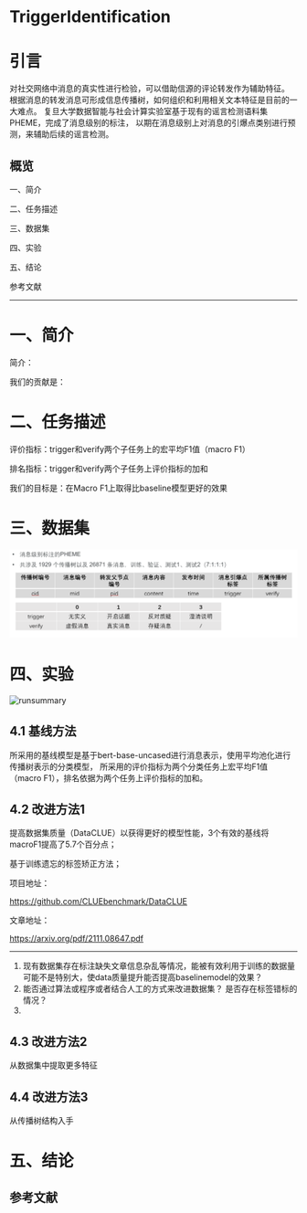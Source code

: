 # TriggerIdentification

# 引言

对社交网络中消息的真实性进行检验，可以借助信源的评论转发作为辅助特征。
根据消息的转发消息可形成信息传播树，如何组织和利用相关文本特征是目前的一大难点。
复旦大学数据智能与社会计算实验室基于现有的谣言检测语料集PHEME，完成了消息级别的标注，
以期在消息级别上对消息的引爆点类别进行预测，来辅助后续的谣言检测。

## 概览
一、简介

二、任务描述

三、数据集

四、实验

五、结论

参考文献


---

# 一、简介

简介：

我们的贡献是：


# 二、任务描述

评价指标：trigger和verify两个子任务上的宏平均F1值（macro F1）

排名指标：trigger和verify两个子任务上评价指标的加和

我们的目标是：在Macro F1上取得比baseline模型更好的效果

# 三、数据集

![dataset](/Img/dataset.bmp)

# 四、实验 

![runsummary](/Img/runsummary.bmp)


## 4.1 基线方法

所采用的基线模型是基于bert-base-uncased进行消息表示，使用平均池化进行传播树表示的分类模型，
所采用的评价指标为两个分类任务上宏平均F1值（macro F1），排名依据为两个任务上评价指标的加和。

## 4.2 改进方法1 

提高数据集质量（DataCLUE）以获得更好的模型性能，3个有效的基线将macroF1提高了5.7个百分点；

基于训练遗忘的标签矫正方法；

项目地址：

https://github.com/CLUEbenchmark/DataCLUE

文章地址：

https://arxiv.org/pdf/2111.08647.pdf

---
1. 现有数据集存在标注缺失文章信息杂乱等情况，能被有效利用于训练的数据量可能不是特别大，使data质量提升能否提高baselinemodel的效果？  
2. 能否通过算法或程序或者结合人工的方式来改进数据集？ 是否存在标签错标的情况？ 
3. 


## 4.3 改进方法2
从数据集中提取更多特征

## 4.4 改进方法3
从传播树结构入手

# 五、结论

## 参考文献 
